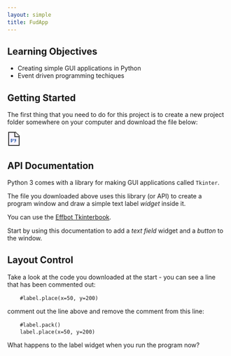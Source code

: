 ```yaml
---
layout: simple
title: FudApp
---
```


## Learning Objectives

* Creating simple GUI applications in Python
* Event driven programming techiques

## Getting Started

The first thing that you need to do for this project is to create a new project folder somewhere on your computer and download the file below:

[![fudapp.py](/resources/images/pyicon.gif)](resources/fudapp.py)
    
## API Documentation

Python 3 comes with a library for making GUI applications called `Tkinter`.

The file you downloaded above uses this library (or API) to create a program window and draw a simple text label *widget* inside it.

You can use the [Effbot Tkinterbook](http://effbot.org/tkinterbook/).

Start by using this documentation to add a *text field* widget and a *button* to the window.

## Layout Control

Take a look at the code you downloaded at the start - you can see a line that has been commented out:

```
    #label.place(x=50, y=200)
```

comment out the line above and remove the comment from this line:

```
    #label.pack()
    label.place(x=50, y=200)
```

What happens to the label widget when you run the program now?